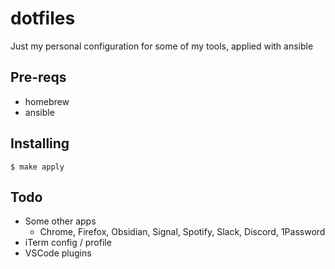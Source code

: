 # dotfiles

Just my personal configuration for some of my tools, applied with ansible

## Pre-reqs

- homebrew
- ansible

## Installing

```
$ make apply
```

## Todo

- Some other apps
  - Chrome, Firefox, Obsidian, Signal, Spotify, Slack, Discord, 1Password
- iTerm config / profile
- VSCode plugins